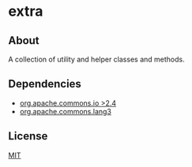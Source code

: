 # extra
## About
A collection of utility and helper classes and methods.

## Dependencies
- [org.apache.commons.io >2.4](https://commons.apache.org/proper/commons-io/download_io.cgi)
- [org.apache.commons.lang3](https://commons.apache.org/proper/commons-lang/)

## License
[MIT](https://github.com/site-o-matic/extra/blob/master/LICENSE)
